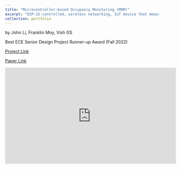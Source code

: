 ```yaml
---
title: "Microcontroller-based Occupancy Monitoring (MOM)"
excerpt: "ESP-32-controlled, wireless networking, IoT device that measures the occupancy of indoor rooms by probing WiFi traffic. Deployed as a web app (using DynamoDB, AWS IoT Core, Python Flask/Dash, MQTT Protocol, C++). <br/><br/>Won runner-up for best ECE Senior Design project.<br/><br/><img src='/images/MOM_dashboard.png'>"
collection: portfolio
--- 
```

by John Li, Franklin Moy, Vish GS

Best ECE Senior Design Project Runner-up Award (Fall 2022)

[Project Link](https://github.com/johnli25/MOM)

[Paper Link](https://docs.google.com/document/d/1_Yonm2J6CX8mhwzXziMKUjyanZxK5_y0jXvrXCKz2r4/edit?usp=sharing)

<iframe width="560" height="315" src="https://www.youtube.com/embed/oxwbnQpYZEI" title="YouTube video player" frameborder="0" allowfullscreen></iframe>
